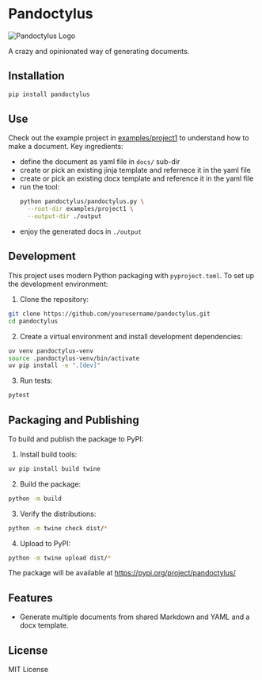 # Pandoctylus

![Pandoctylus Logo](doc/pandoctylus_small.png)

A crazy and opinionated way of generating documents.

## Installation

```bash
pip install pandoctylus
```

## Use

Check out the example project in [examples/project1](examples/project1) to understand
how to make a document. Key ingredients:
- define the document as yaml file in `docs/` sub-dir
- create or pick an existing jinja template and refernece it in the yaml file
- create or pick an existing docx template and reference it in the yaml file
- run the tool: 
  ```bash
  python pandoctylus/pandoctylus.py \
    --root-dir examples/project1 \
    --output-dir ./output
  ```
- enjoy the generated docs in `./output`

## Development

This project uses modern Python packaging with `pyproject.toml`. To set up the development environment:

1. Clone the repository:

```bash
git clone https://github.com/yourusername/pandoctylus.git
cd pandoctylus
```

2. Create a virtual environment and install development dependencies:

```bash
uv venv pandoctylus-venv
source .pandoctylus-venv/bin/activate 
uv pip install -e ".[dev]"
```

3. Run tests:
```bash
pytest
```

## Packaging and Publishing

To build and publish the package to PyPI:

1. Install build tools:
```bash
uv pip install build twine
```

2. Build the package:
```bash
python -m build
```

3. Verify the distributions:
```bash
python -m twine check dist/*
```

4. Upload to PyPI:
```bash
python -m twine upload dist/*
```

The package will be available at https://pypi.org/project/pandoctylus/

## Features

- Generate multiple documents from shared Markdown and YAML and a docx template.

## License

MIT License 
